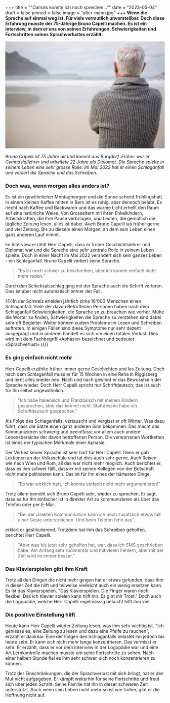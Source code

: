 +++
title = "\"Damals konnte ich noch sprechen...\""
date = "2023-05-04"
draft = false
pinned = false
image = "alter-mann.jpg"
+++
**Wenn die Sprache auf einmal weg ist. Für viele vermutlich unvorstellbar. Doch diese Erfahrung musste der 75-Jährige Bruno Capelli machen. Es ist ein Interview, in dem er uns von seinen Erfahrungen, Schwierigkeiten und Fortschritten seines Sprachverlustes erzählt.**

![Alter Mann von hinten - Bilder und Stockfotos - iStock](alter-mann.jpg)

*Bruno Capelli ist 75 Jahre alt und kommt aus Burgdorf. Früher war er Gymnasiallehrer und arbeitete 22 Jahre als Diplomat. Die Sprache spielte in seinem Leben eine sehr grosse Rolle. Im Mai 2022 hat er einen Schlaganfall und verliert die Sprache und das Schreiben.*

### Doch was, wenn morgen alles anders ist?

Es ist ein gewöhnlicher Montagmorgen und die Sonne scheint frühlingshaft. In einem kleinen Kaffee mitten in Bern ist es ruhig, aber dennoch belebt. Es riecht nach Kaffee und Backwaren und das warme Licht erhellt den Raum auf eine natürliche Weise. Von Grosseltern mit ihren Enkelkindern, Arbeitskräften, die Ihre Pause verbringen, und Leuten, die gemütlich die tägliche Zeitung lesen, alles ist dabei. Auch Bruno Capelli las früher gerne und viel Zeitung. Bis zu diesem einen Morgen, an dem sein Leben einen ganz anderen Lauf nimmt.

Im Interview erzählt Herr Capelli, dass er früher Geschichtslehrer und Diplomat war und die Sprache eine sehr zentrale Rolle in seinem Leben spielte. Doch in einer Nacht im Mai 2022 verändert sich sein ganzes Leben - ein Schlaganfall. Bruno Capelli verliert seine Sprache.

> "Es ist noch schwer zu beschreiben, aber ich konnte einfach nicht mehr reden."

Durch den Schicksalsschlag ging mit der Sprache auch die Schrift verloren. Dies ist aber nicht automatisch immer der Fall.

{{<box>}}In der Schweiz erleiden jährlich zirka 16'000 Menschen einen Schlaganfall. Viele der davon Betroffenen Personen haben nach dem Schlaganfall Schwierigkeiten, die Sprache so zu brauchen wie vorher. Mühe die Wörter zu finden, Schwierigkeiten die Sprache zu verstehen sind dabei sehr oft Begleiter. Weiter können zudem Probleme im Lesen und Schreiben auftreten. In einigen Fällen sind diese Symptome nur sehr dezent ausgeprägt und in anderen handelt es sich um einen totalen Verlust. Dies wird mit dem Fachbegriff «Aphasie» bezeichnet und bedeutet «Sprachverlust».{{</box>}}

### Es ging einfach nicht mehr

Herr Capelli erzählte früher immer gerne Geschichten und las Zeitung. Doch nach dem Schlaganfall muss er für 15 Wochen in eine Reha in Riggisberg und lernt alles wieder neu. Nach und nach gewinnt er das Bewusstsein der Sprache wieder. Doch Herr Capelli spricht nur Schriftdeutsch, das ist auch für Ihn selbst ungewöhnlich. 

> "Ich habe Italienisch und Französisch mit meinen Kindern gesprochen, aber das kommt nicht. Stattdessen habe ich Schriftdeutsch gesprochen."

Als Folge des Schlaganfalls, vertauscht und vergisst er oft Wörter. Was dazu führt, dass die Sätze einen ganz anderen Sinn bekommen. Das macht das Kommunizieren schwierig und beeinflusst vor allem auch andere Lebensbereiche der davon betroffenen Person. Die verworrenen Wortketten ist eines der typischen Merkmale einer Aphasie. 

Der Verlust seiner Sprache ist sehr hart für Herr Capelli. Denn er gab Lektionen an der Volksschule und tat dies auch sehr gerne. Auch Reisen wie nach Wien und Rom, all das war nicht mehr möglich. Auch berichtet er, dass es ihm schwer fällt, dass er mit seinen Kollegen von der Botschaft nicht mehr politisieren kann. Das ist für Ihn eines der härtesten Dinge. 

> "Es war wirklich hart, ich konnte einfach nicht mehr argumentieren!"

Trotz allem bemüht sich Bruno Capelli sehr, wieder zu sprechen. Er sagt, dass es für Ihn einfacher ist in direkter Art zu kommunizieren als über das Telefon oder per E-Mail. 

> "Bei der direkten Kommunikation kann ich noch zusätzlich etwas mit einer Geste unterstreichen. Und beim Telefon fehlt das",

erklärt er gestikulierend. Trotzdem hat ihm das Schreiben geholfen, berichtet Herr Capelli. 

> "Aber was bis jetzt sehr geholfen hat, war, dass ich SMS geschrieben habe. Am Anfang sehr rudimentär und mit vielen Fehlern, aber mit der Zeit wird es immer besser."

### Das Klavierspielen gibt ihm Kraft

Trotz all den Dingen die nicht mehr gingen hat er etwas gefunden, dass ihm in dieser Zeit die hilft und teilweise vielleicht auch ein wenig ersetzen kann. Es ist das Klavierspielen. "Das Klavierspielen. Die Finger waren noch flexibel. Das ich Klavier spielen kann hilft mir. Es gibt mir Trost." Doch auch die Logopädie, welche Herr Capelli regelmässig besucht hilft ihm viel.

### Die positive Einstellung hilft

Heute kann Herr Capelli wieder Zeitung lesen, was ihm sehr wichtig ist. "Ich geniesse es, eine Zeitung zu lesen und dazu eine Pfeife zu rauchen", erzählt er dankbar. Eine der Folgen des Schlaganfalls belastet ihn jedoch bis heute sehr. Er kann sich nicht mehr lange konzentrieren. Das vermisst er sehr. Er erzählt, dass er vor dem Interview in der Logopädie war und eine Art Lernkontrolle machen musste um seine Fortschritte zu sehen. Nach einer halben Stunde fiel es ihm sehr schwer, sich noch konzentrieren zu können.

Trotz der Einschränkungen, die der Sprachverlust mit sich bringt, hat er den Mut nicht aufgegeben. Er kämpft weiterhin für seine Fortschritte und freut sich über jeden Schritt. Seine Familie hat ihn in dieser schweren Zeit unterstützt. Auch wenn sein Leben nicht mehr so ist wie früher, gibt er die Hoffnung nicht auf.
